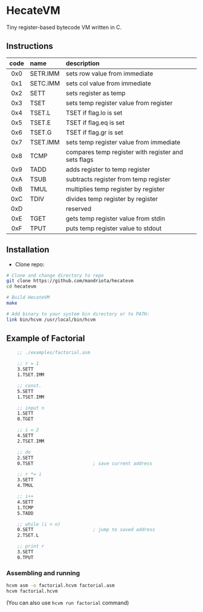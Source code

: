 # HecateVM
Tiny register-based bytecode VM written in C.

## Instructions
| code | name     | description                                               |
|:----:|:---------|:----------------------------------------------------------|
| 0x0  | SETR.IMM | sets row value from immediate                             |
| 0x1  | SETC.IMM | sets col value from immediate                             |
| 0x2  | SETT     | sets register as temp                                     |
| 0x3  | TSET     | sets temp register value from register                    |
| 0x4  | TSET.L   | TSET if flag.lo is set                                    |
| 0x5  | TSET.E   | TSET if flag.eq is set                                    |
| 0x6  | TSET.G   | TSET if flag.gr is set                                    |
| 0x7  | TSET.IMM | sets temp register value from immediate                   |
| 0x8  | TCMP     | compares temp register with register and sets flags       |
| 0x9  | TADD     | adds register to temp register                            |
| 0xA  | TSUB     | subtracts register from temp register                     |
| 0xB  | TMUL     | multiplies temp register by register                      |
| 0xC  | TDIV     | divides temp register by register                         |
| 0xD  |          | reserved                                                  |
| 0xE  | TGET     | gets temp register value from stdin                       |
| 0xF  | TPUT     | puts temp register value to stdout                        |

## Installation

- Clone repo:
```sh
# Clone and change directory to repo
git clone https://github.com/mandriota/hecatevm
cd hecatevm

# Build HecateVM
make

# Add binary to your system bin directory or to PATH:
link bin/hcvm /usr/local/bin/hcvm
```

## Example of Factorial
```asm
	;; ./examples/factorial.asm
	
	;; r = 1
	3.SETT
    1.TSET.IMM

	;; const.
    5.SETT
    1.TSET.IMM

	;; input n
    1.SETT
    0.TGET

	;; i = 2
    4.SETT
    2.TSET.IMM

	;; do
    2.SETT
	0.TSET						; save current address

	;; r *= i
    3.SETT
    4.TMUL

	;; i++
    4.SETT
    1.TCMP
    5.TADD

	;; while (i < n)
    0.SETT 						; jump to saved address
    2.TSET.L

	;; print r
    3.SETT
    0.TPUT
```

### Assembling and running
```sh
hcvm asm -o factorial.hcvm factorial.asm
hcvm factorial.hcvm
```
(You can also use `hcvm run factorial` command)
